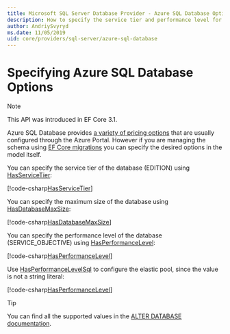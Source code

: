 ```yaml
---
title: Microsoft SQL Server Database Provider - Azure SQL Database Options - EF Core
description: How to specify the service tier and performance level for Azure SQL Database with the SQL Server Entity Framework Core Database Provider
author: AndriySvyryd
ms.date: 11/05/2019
uid: core/providers/sql-server/azure-sql-database
---
```

# Specifying Azure SQL Database Options

>[!NOTE]
> This API was introduced in EF Core 3.1.

Azure SQL Database provides [a variety of pricing options](https://azure.microsoft.com/pricing/details/sql-database/single/) that are usually configured through the Azure Portal. However if you are managing the schema using [EF Core migrations](xref:core/managing-schemas/migrations/index) you can specify the desired options in the model itself.

You can specify the service tier of the database (EDITION) using [HasServiceTier](/dotnet/api/Microsoft.EntityFrameworkCore.SqlServerModelBuilderExtensions.HasServiceTier):

[!code-csharp[HasServiceTier](../../../../samples/core/SqlServer/AzureDatabase/AzureSqlContext.cs?name=HasServiceTier)]

You can specify the maximum size of the database using [HasDatabaseMaxSize](/dotnet/api/Microsoft.EntityFrameworkCore.SqlServerModelBuilderExtensions.HasDatabaseMaxSize):

[!code-csharp[HasDatabaseMaxSize](../../../../samples/core/SqlServer/AzureDatabase/AzureSqlContext.cs?name=HasDatabaseMaxSize)]

You can specify the performance level of the database (SERVICE_OBJECTIVE) using [HasPerformanceLevel](/dotnet/api/Microsoft.EntityFrameworkCore.SqlServerModelBuilderExtensions.HasPerformanceLevel):

[!code-csharp[HasPerformanceLevel](../../../../samples/core/SqlServer/AzureDatabase/AzureSqlContext.cs?name=HasPerformanceLevel)]

Use [HasPerformanceLevelSql](/dotnet/api/Microsoft.EntityFrameworkCore.SqlServerModelBuilderExtensions.HasPerformanceLevelSql) to configure the elastic pool, since the value is not a string literal:

[!code-csharp[HasPerformanceLevel](../../../../samples/core/SqlServer/AzureDatabase/AzureSqlContext.cs?name=HasPerformanceLevelSql)]

>[!TIP]
> You can find all the supported values in the [ALTER DATABASE documentation](/sql/t-sql/statements/alter-database-transact-sql?view=azuresqldb-current&preserve-view=true).
